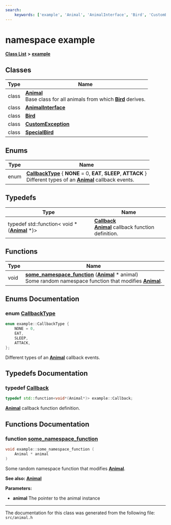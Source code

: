 ```yaml
---
search:
    keywords: ['example', 'Animal', 'AnimalInterface', 'Bird', 'CustomException', 'SpecialBird', 'CallbackType', 'Callback', 'some_namespace_function']
---
```


# namespace example

[**Class List**](annotated.md) **>** [**example**](namespaceexample.md)


## Classes

|Type|Name|
|-----|-----|
|class|[**Animal**](classexample_1_1_animal.md)<br>Base class for all animals from which **[Bird](classexample_1_1_bird.md)** derives. |
|class|[**AnimalInterface**](classexample_1_1_animal_interface.md)|
|class|[**Bird**](classexample_1_1_bird.md)|
|class|[**CustomException**](classexample_1_1_custom_exception.md)|
|class|[**SpecialBird**](classexample_1_1_special_bird.md)|


## Enums

|Type|Name|
|-----|-----|
|enum|[**CallbackType**](animal_8h.md#1a002d84037f2ef097ebb0504482fa893d) { **NONE** = 0, **EAT**, **SLEEP**, **ATTACK** } <br>Different types of an **[Animal](classexample_1_1_animal.md)** callback events. |


## Typedefs

|Type|Name|
|-----|-----|
|typedef std::function< void \*(**[Animal](classexample_1_1_animal.md)** \*)>|[**Callback**](animal_8h.md#1a02deaa75527d48da18f0959c46901bb7)<br>**[Animal](classexample_1_1_animal.md)** callback function definition. |


## Functions

|Type|Name|
|-----|-----|
|void|[**some\_namespace\_function**](animal_8h.md#1a766277c52d41af925d49bcd4f9bc7de0) (**[Animal](classexample_1_1_animal.md)** \* animal) <br>Some random namespace function that modifies **[Animal](classexample_1_1_animal.md)**. |


## Enums Documentation

### enum <a id="1a002d84037f2ef097ebb0504482fa893d" href="#1a002d84037f2ef097ebb0504482fa893d">CallbackType</a>

```cpp
enum example::CallbackType {
    NONE = 0,
    EAT,
    SLEEP,
    ATTACK,
};
```

Different types of an **[Animal](classexample_1_1_animal.md)** callback events. 


## Typedefs Documentation

### typedef <a id="1a02deaa75527d48da18f0959c46901bb7" href="#1a02deaa75527d48da18f0959c46901bb7">Callback</a>

```cpp
typedef std::function<void*(Animal*)> example::Callback;
```

**[Animal](classexample_1_1_animal.md)** callback function definition. 


## Functions Documentation

### function <a id="1a766277c52d41af925d49bcd4f9bc7de0" href="#1a766277c52d41af925d49bcd4f9bc7de0">some\_namespace\_function</a>

```cpp
void example::some_namespace_function (
    Animal * animal
)
```

Some random namespace function that modifies **[Animal](classexample_1_1_animal.md)**. 



**See also:** **[Animal](classexample_1_1_animal.md)** 


**Parameters:**


* **animal** The pointer to the animal instance 





----------------------------------------
The documentation for this class was generated from the following file: `src/animal.h`
